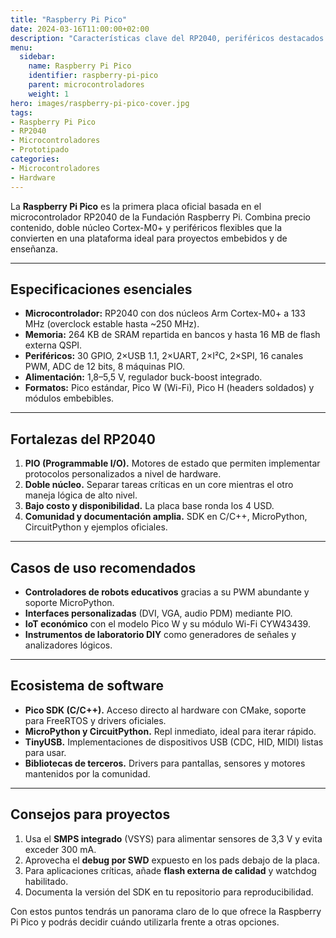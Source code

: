 ```yaml
---
title: "Raspberry Pi Pico"
date: 2024-03-16T11:00:00+02:00
description: "Características clave del RP2040, periféricos destacados y usos típicos de la Raspberry Pi Pico."
menu:
  sidebar:
    name: Raspberry Pi Pico
    identifier: raspberry-pi-pico
    parent: microcontroladores
    weight: 1
hero: images/raspberry-pi-pico-cover.jpg
tags:
- Raspberry Pi Pico
- RP2040
- Microcontroladores
- Prototipado
categories:
- Microcontroladores
- Hardware
---
```


La **Raspberry Pi Pico** es la primera placa oficial basada en el microcontrolador RP2040 de la Fundación Raspberry Pi. Combina precio contenido, doble núcleo Cortex-M0+ y periféricos flexibles que la convierten en una plataforma ideal para proyectos embebidos y de enseñanza.

---

## Especificaciones esenciales

- **Microcontrolador:** RP2040 con dos núcleos Arm Cortex-M0+ a 133 MHz (overclock estable hasta ~250 MHz).
- **Memoria:** 264 KB de SRAM repartida en bancos y hasta 16 MB de flash externa QSPI.
- **Periféricos:** 30 GPIO, 2×USB 1.1, 2×UART, 2×I²C, 2×SPI, 16 canales PWM, ADC de 12 bits, 8 máquinas PIO.
- **Alimentación:** 1,8–5,5 V, regulador buck-boost integrado.
- **Formatos:** Pico estándar, Pico W (Wi-Fi), Pico H (headers soldados) y módulos embebibles.

---

## Fortalezas del RP2040

1. **PIO (Programmable I/O).** Motores de estado que permiten implementar protocolos personalizados a nivel de hardware.
2. **Doble núcleo.** Separar tareas críticas en un core mientras el otro maneja lógica de alto nivel.
3. **Bajo costo y disponibilidad.** La placa base ronda los 4 USD.
4. **Comunidad y documentación amplia.** SDK en C/C++, MicroPython, CircuitPython y ejemplos oficiales.

---

## Casos de uso recomendados

- **Controladores de robots educativos** gracias a su PWM abundante y soporte MicroPython.
- **Interfaces personalizadas** (DVI, VGA, audio PDM) mediante PIO.
- **IoT económico** con el modelo Pico W y su módulo Wi-Fi CYW43439.
- **Instrumentos de laboratorio DIY** como generadores de señales y analizadores lógicos.

---

## Ecosistema de software

- **Pico SDK (C/C++).** Acceso directo al hardware con CMake, soporte para FreeRTOS y drivers oficiales.
- **MicroPython y CircuitPython.** Repl inmediato, ideal para iterar rápido.
- **TinyUSB.** Implementaciones de dispositivos USB (CDC, HID, MIDI) listas para usar.
- **Bibliotecas de terceros.** Drivers para pantallas, sensores y motores mantenidos por la comunidad.

---

## Consejos para proyectos

1. Usa el **SMPS integrado** (VSYS) para alimentar sensores de 3,3 V y evita exceder 300 mA.
2. Aprovecha el **debug por SWD** expuesto en los pads debajo de la placa.
3. Para aplicaciones críticas, añade **flash externa de calidad** y watchdog habilitado.
4. Documenta la versión del SDK en tu repositorio para reproducibilidad.

Con estos puntos tendrás un panorama claro de lo que ofrece la Raspberry Pi Pico y podrás decidir cuándo utilizarla frente a otras opciones.
